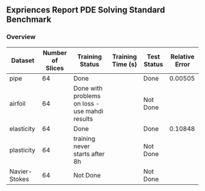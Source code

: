 ## Expriences Report PDE Solving Standard Benchmark

### Overview

|Dataset|Number of Slices|Training Status|Training Time (s)|Test Status|Relative Error|
|---|---|---|---|---|---|
|pipe|64|Done| |Done|0.00505|
|airfoil|64|Done with problems on loss - use mahdi results| |Not Done| |
|elasticity|64|Done| |Done|0.10848|
|plasticity|64|training never starts after 8h| |Not Done| |
|Navier-Stokes|64|Not Done| |Not Done| |